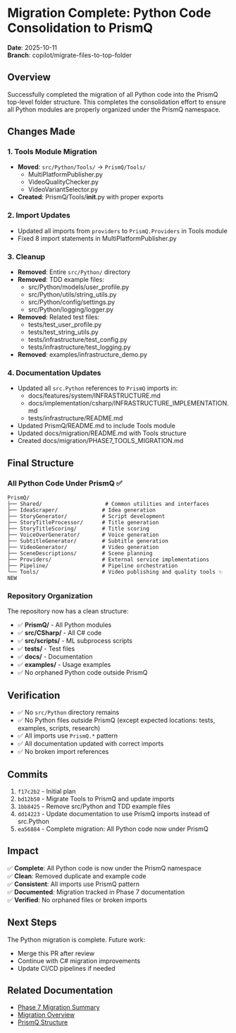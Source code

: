 # Migration Complete: Python Code Consolidation to PrismQ

**Date**: 2025-10-11  
**Branch**: copilot/migrate-files-to-top-folder

## Overview

Successfully completed the migration of all Python code into the PrismQ top-level folder structure. This completes the consolidation effort to ensure all Python modules are properly organized under the PrismQ namespace.

## Changes Made

### 1. Tools Module Migration
- **Moved**: `src/Python/Tools/` → `PrismQ/Tools/`
  - MultiPlatformPublisher.py
  - VideoQualityChecker.py  
  - VideoVariantSelector.py
- **Created**: PrismQ/Tools/__init__.py with proper exports

### 2. Import Updates
- Updated all imports from `providers` to `PrismQ.Providers` in Tools module
- Fixed 8 import statements in MultiPlatformPublisher.py

### 3. Cleanup
- **Removed**: Entire `src/Python/` directory
- **Removed**: TDD example files:
  - src/Python/models/user_profile.py
  - src/Python/utils/string_utils.py
  - src/Python/config/settings.py
  - src/Python/logging/logger.py
- **Removed**: Related test files:
  - tests/test_user_profile.py
  - tests/test_string_utils.py
  - tests/infrastructure/test_config.py
  - tests/infrastructure/test_logging.py
- **Removed**: examples/infrastructure_demo.py

### 4. Documentation Updates
- Updated all `src.Python` references to `PrismQ` imports in:
  - docs/features/system/INFRASTRUCTURE.md
  - docs/implementation/csharp/INFRASTRUCTURE_IMPLEMENTATION.md
  - tests/infrastructure/README.md
- Updated PrismQ/README.md to include Tools module
- Updated docs/migration/README.md with Tools structure
- Created docs/migration/PHASE7_TOOLS_MIGRATION.md

## Final Structure

### All Python Code Under PrismQ ✅

```
PrismQ/
├── Shared/                    # Common utilities and interfaces
├── IdeaScraper/              # Idea generation
├── StoryGenerator/           # Script development
├── StoryTitleProcessor/      # Title generation
├── StoryTitleScoring/        # Title scoring
├── VoiceOverGenerator/       # Voice generation
├── SubtitleGenerator/        # Subtitle generation
├── VideoGenerator/           # Video generation
├── SceneDescriptions/        # Scene planning
├── Providers/                # External service implementations
├── Pipeline/                 # Pipeline orchestration
└── Tools/                    # Video publishing and quality tools ✨ NEW
```

### Repository Organization

The repository now has a clean structure:
- ✅ **PrismQ/** - All Python modules
- ✅ **src/CSharp/** - All C# code  
- ✅ **src/scripts/** - ML subprocess scripts
- ✅ **tests/** - Test files
- ✅ **docs/** - Documentation
- ✅ **examples/** - Usage examples
- ✅ No orphaned Python code outside PrismQ

## Verification

- ✅ No `src/Python` directory remains
- ✅ No Python files outside PrismQ (except expected locations: tests, examples, scripts, research)
- ✅ All imports use `PrismQ.*` pattern
- ✅ All documentation updated with correct imports
- ✅ No broken import references

## Commits

1. `f17c2b2` - Initial plan
2. `bd12b50` - Migrate Tools to PrismQ and update imports
3. `1bb8425` - Remove src/Python and TDD example files
4. `dd14223` - Update documentation to use PrismQ imports instead of src.Python
5. `ea56884` - Complete migration: All Python code now under PrismQ

## Impact

✅ **Complete**: All Python code is now under the PrismQ namespace  
✅ **Clean**: Removed duplicate and example code  
✅ **Consistent**: All imports use PrismQ pattern  
✅ **Documented**: Migration tracked in Phase 7 documentation  
✅ **Verified**: No orphaned files or broken imports

## Next Steps

The Python migration is complete. Future work:
- Merge this PR after review
- Continue with C# migration improvements
- Update CI/CD pipelines if needed

## Related Documentation

- [Phase 7 Migration Summary](docs/migration/PHASE7_TOOLS_MIGRATION.md)
- [Migration Overview](docs/migration/README.md)
- [PrismQ Structure](PrismQ/README.md)
